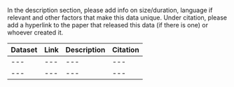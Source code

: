In the description section, please add info on size/duration, language if relevant and other factors that make this data unique. Under citation, please add a hyperlink to the paper that released this data (if there is one) or whoever created it. 

| Dataset | Link | Description | Citation |
| --- | --- | --- | --- |
| --- | --- | --- | --- |
| --- | --- | --- | --- |
